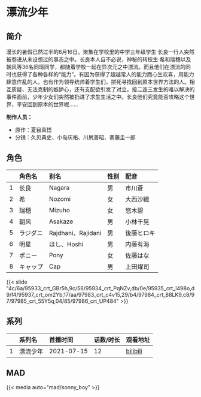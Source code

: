 # 漂流少年


## 简介

漫长的暑假已然过半的8月16日。聚集在学校里的中学三年级学生·长良一行人突然被卷进从未设想过的事态之中。长良本人自不必说，神秘的转校生·希和瑞穗以及朝风等36名同班同学，都随着学校一起在异次元之中漂流。而且他们在漂流的同时也获得了各种各样的“能力”。有因为获得了超越常人的能力而心生欢喜，用能力肆意作乱的人，也有作为领导统帅着学生们，拼死寻找回到原本世界方法的人。相互质疑、无法克制的嫉妒心，还有支配欲引发了对立。接二连三发生的难以解决的事件面前，少年少女们突然被扔进了求生生活之中。长良他们究竟能否攻略这个世界，平安回到原本的世界呢……

**制作人员：**
- 原作：夏目真悟
- 分镜：久贝典史、小岛庆祐、川尻善昭、斋藤圭一郎

## 角色

|     |   角色名   |   别名  | 性别 |  配音  |
|:--- |:------  |:----      |:---  |:--   |
| 1 | 长良 | Nagara | 男 | 市川蒼 |
| 2 | 希 | Nozomi | 女 | 大西沙織 |
| 3 | 瑞穗 | Mizuho | 女 | 悠木碧 |
| 4 | 朝风 | Asakaze | 男 | 小林千晃 |
| 5 | ラジダニ | Rajdhani、Rajidani | 男 | 後藤ヒロキ |
| 6 | 明星 | ほし、Hoshi | 男 | 内藤有海 |
| 7 | ポニー | Pony | 女 | 佐藤はな |
| 8 | キャップ | Cap | 男 | 上田燿司 |

{{< slide "4c/6a/95933_crt_GBr5h,9c/58/95934_crt_PqNZv,db/0e/95935_crt_l498o,d9/f4/95937_crt_om2Yb,17/aa/97983_crt_c4v15,29/b4/97984_crt_88LK9,c8/97/97985_crt_55Y5q,04/85/97986_crt_UP484" >}}

## 系列

|     |   系列名   |   首播时间  | 话数/时长  | 观看地址 |
|:---  |:------    |:----      |:---       |:---  |
| 1 | 漂流少年 | 2021-07-15 | 12 | [bilibili](https://www.bilibili.com/bangumi/play/ss38958) |

<!--

## 配乐

{{< music auto="https://y.qq.com/n/yqq/album/.html" >}}

-->

## MAD

{{< media auto="mad/sonny_boy" >}}


